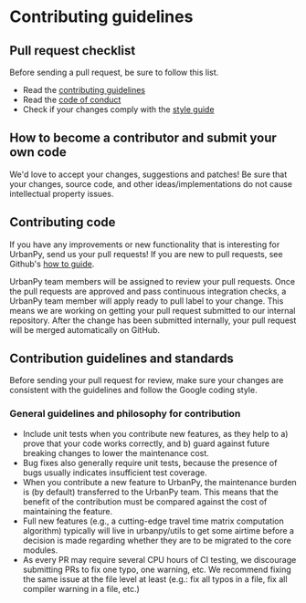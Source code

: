 # Contributing guidelines

## Pull request checklist

Before sending a pull request, be sure to follow this list.

* Read the [contributing guidelines](CONTRIBUTING.md)
* Read the [code of conduct](CODE_OF_CONDUCT.md)
* Check if your changes comply with the [style guide](https://github.com/google/styleguide/blob/gh-pages/pyguide.md)

## How to become a contributor and submit your own code

We'd love to accept your changes, suggestions and patches! Be sure that your
changes, source code, and other ideas/implementations do not cause intellectual property
issues.

## Contributing code

If you have any improvements or new functionality that is interesting for UrbanPy,
send us your pull requests! If you are new to pull requests, see Github's [how to guide](https://help.github.com/en/github/collaborating-with-issues-and-pull-requests/about-pull-requests).

UrbanPy team members will be assigned to review your pull requests. Once the pull requests are approved and pass continuous integration checks, a UrbanPy team member will apply ready to pull label to your change. This means we are working on getting your pull request submitted to our internal repository. After the change has been submitted internally, your pull request will be merged automatically on GitHub.

## Contribution guidelines and standards

Before sending your pull request for review, make sure your changes are consistent with the guidelines and follow the Google coding style.

### General guidelines and philosophy for contribution

* Include unit tests when you contribute new features, as they help to a) prove that your code works correctly, and b) guard against future breaking changes to lower the maintenance cost.
* Bug fixes also generally require unit tests, because the presence of bugs usually indicates insufficient test coverage.
* When you contribute a new feature to UrbanPy, the maintenance burden is (by default) transferred to the UrbanPy team. This means that the benefit of the contribution must be compared against the cost of maintaining the feature.
* Full new features (e.g., a cutting-edge travel time matrix computation algorithm) typically will live in urbanpy/utils to get some airtime before a decision is made regarding whether they are to be migrated to the core modules.
* As every PR may require several CPU hours of CI testing, we discourage submitting PRs to fix one typo, one warning, etc. We recommend fixing the same issue at the file level at least (e.g.: fix all typos in a file, fix all compiler warning in a file, etc.)
